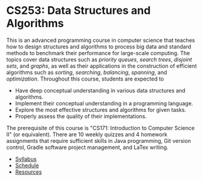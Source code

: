 # CS253: Data Structures and Algorithms

This is an advanced programming course in computer science that teaches how to design structures and algorithms to process big data and standard methods to benchmark their performance for large-scale computing.
The topics cover data structures such as _priority queues_, _search trees_, _disjoint sets_, and _graphs_, as well as their applications in the construction of efficient algorithms such as _sorting_, _searching_, _balancing_, _spanning_, and _optimization_.
Throughout this course, students are expected to

* Have deep conceptual understanding in various data structures and algorithms.
* Implement their conceptual understanding in a programming language.
* Explore the most effective structures and algorithms for given tasks.
* Properly assess the quality of their implementations.

The prerequisite of this course is "CS171: Introduction to Computer Science II" (or equivalent).
There are 10 weekly quizzes and 4 homework assignments that require sufficient skills in Java programming, Git version control, Gradle software project management, and LaTex writing.

* [Syllabus](doc/syllabus.md)
* [Schedule](doc/schedule.md)
* [Resources](doc/resources.md)